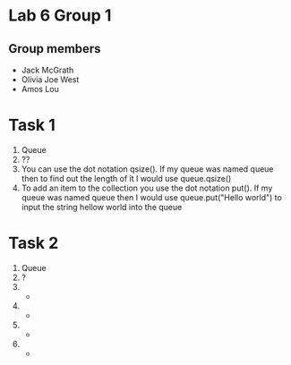 # Lab 6 Group 1

## Group members
* Jack McGrath
* Olivia Joe West
* Amos Lou

# Task 1
1. Queue
2. ??
3. You can use the dot notation qsize(). If my queue was named queue then to find out the length of it I would use queue.qsize()
4. To add an item to the collection you use the dot notation put(). If my queue was named queue then I would use queue.put("Hello world") to input the string hellow world into the queue


# Task 2
1. Queue
2. ?
3. -
4. -
5. -
6. -
